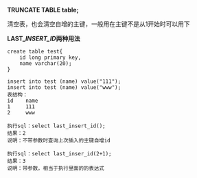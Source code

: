 

**TRUNCATE TABLE table;**

清空表，也会清空自增的主键，一般用在主键不是从1开始时可以用下



**LAST\_**_**INSERT\_ID**_**两种用法**

```
create table test{
    id long primary key,
    name varchar(20);
}

insert into test (name) value("111");
insert into test (name) value("www");
表结构：
id    name
1     111
2     www

执行sql：select last_insert_id();    
结果：2
说明：不带参数时查询上次插入的主键自增id

执行sql：select last_inser_id(2+1);
结果：3
说明：带参数，相当于执行里面的的表达式
```







